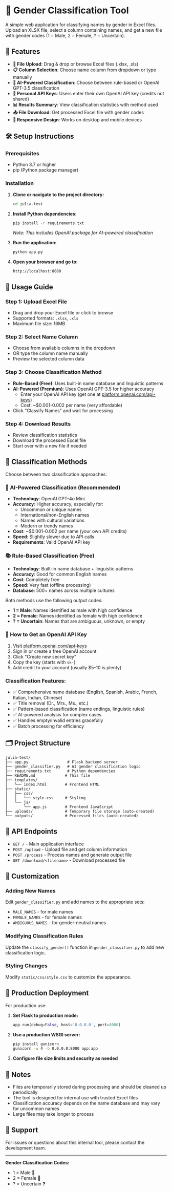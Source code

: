 # 👥 Gender Classification Tool

A simple web application for classifying names by gender in Excel files. Upload an XLSX file, select a column containing names, and get a new file with gender codes (1 = Male, 2 = Female, ? = Uncertain).

## 🚀 Features

- **📁 File Upload**: Drag & drop or browse Excel files (.xlsx, .xls)
- **📋 Column Selection**: Choose name column from dropdown or type manually
- **🤖 AI-Powered Classification**: Choose between rule-based or OpenAI GPT-3.5 classification
- **🔑 Personal API Keys**: Users enter their own OpenAI API key (credits not shared)
- **📊 Results Summary**: View classification statistics with method used
- **📥 File Download**: Get processed Excel file with gender codes
- **📱 Responsive Design**: Works on desktop and mobile devices

## 🛠️ Setup Instructions

### Prerequisites

- Python 3.7 or higher
- pip (Python package manager)

### Installation

1. **Clone or navigate to the project directory:**

   ```bash
   cd julia-test
   ```

2. **Install Python dependencies:**

   ```bash
   pip install -r requirements.txt
   ```

   _Note: This includes OpenAI package for AI-powered classification_

3. **Run the application:**

   ```bash
   python app.py
   ```

4. **Open your browser and go to:**
   ```
   http://localhost:8080
   ```

## 📖 Usage Guide

### Step 1: Upload Excel File

- Drag and drop your Excel file or click to browse
- Supported formats: `.xlsx`, `.xls`
- Maximum file size: 16MB

### Step 2: Select Name Column

- Choose from available columns in the dropdown
- OR type the column name manually
- Preview the selected column data

### Step 3: Choose Classification Method

- **Rule-Based (Free)**: Uses built-in name database and linguistic patterns
- **AI-Powered (Premium)**: Uses OpenAI GPT-3.5 for higher accuracy
  - Enter your OpenAI API key (get one at [platform.openai.com/api-keys](https://platform.openai.com/api-keys))
  - Cost: ~$0.001-0.002 per name (very affordable)
- Click "Classify Names" and wait for processing

### Step 4: Download Results

- Review classification statistics
- Download the processed Excel file
- Start over with a new file if needed

## 🎯 Classification Methods

Choose between two classification approaches:

### 🤖 AI-Powered Classification (Recommended)

- **Technology**: OpenAI GPT-4o Mini
- **Accuracy**: Higher accuracy, especially for:
  - Uncommon or unique names
  - International/non-English names
  - Names with cultural variations
  - Modern or trendy names
- **Cost**: ~$0.001-0.002 per name (your own API credits)
- **Speed**: Slightly slower due to API calls
- **Requirements**: Valid OpenAI API key

### 📚 Rule-Based Classification (Free)

- **Technology**: Built-in name database + linguistic patterns
- **Accuracy**: Good for common English names
- **Cost**: Completely free
- **Speed**: Very fast (offline processing)
- **Database**: 500+ names across multiple cultures

Both methods use the following output codes:

- **1 = Male**: Names identified as male with high confidence
- **2 = Female**: Names identified as female with high confidence
- **? = Uncertain**: Names that are ambiguous, unknown, or empty

### 🔑 How to Get an OpenAI API Key

1. Visit [platform.openai.com/api-keys](https://platform.openai.com/api-keys)
2. Sign in or create a free OpenAI account
3. Click "Create new secret key"
4. Copy the key (starts with `sk-`)
5. Add credit to your account (usually $5-10 is plenty)

### Classification Features:

- ✅ Comprehensive name database (English, Spanish, Arabic, French, Italian, Indian, Chinese)
- ✅ Title removal (Dr., Mrs., Ms., etc.)
- ✅ Pattern-based classification (name endings, linguistic rules)
- ✅ AI-powered analysis for complex cases
- ✅ Handles empty/invalid entries gracefully
- ✅ Batch processing for efficiency

## 🗂️ Project Structure

```
julia-test/
├── app.py                 # Flask backend server
├── gender_classifier.py   # AI gender classification logic
├── requirements.txt       # Python dependencies
├── README.md             # This file
├── templates/
│   └── index.html        # Frontend HTML
├── static/
│   ├── css/
│   │   └── style.css     # Styling
│   └── js/
│       └── app.js        # Frontend JavaScript
├── uploads/              # Temporary file storage (auto-created)
└── outputs/              # Processed files (auto-created)
```

## 🔧 API Endpoints

- `GET /` - Main application interface
- `POST /upload` - Upload file and get column information
- `POST /process` - Process names and generate output file
- `GET /download/<filename>` - Download processed file

## 🎨 Customization

### Adding New Names

Edit `gender_classifier.py` and add names to the appropriate sets:

- `MALE_NAMES` - for male names
- `FEMALE_NAMES` - for female names
- `AMBIGUOUS_NAMES` - for gender-neutral names

### Modifying Classification Rules

Update the `classify_gender()` function in `gender_classifier.py` to add new classification logic.

### Styling Changes

Modify `static/css/style.css` to customize the appearance.

## 🚀 Production Deployment

For production use:

1. **Set Flask to production mode:**

   ```python
   app.run(debug=False, host='0.0.0.0', port=8080)
   ```

2. **Use a production WSGI server:**

   ```bash
   pip install gunicorn
   gunicorn -w 4 -b 0.0.0.0:8080 app:app
   ```

3. **Configure file size limits and security as needed**

## 📝 Notes

- Files are temporarily stored during processing and should be cleaned up periodically
- The tool is designed for internal use with trusted Excel files
- Classification accuracy depends on the name database and may vary for uncommon names
- Large files may take longer to process

## 🤝 Support

For issues or questions about this internal tool, please contact the development team.

---

**Gender Classification Codes:**

- 1 = Male 👨
- 2 = Female 👩
- ? = Uncertain ❓
